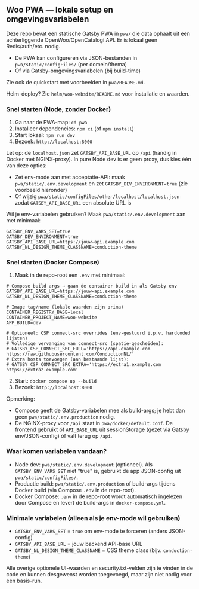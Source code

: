 ## Woo PWA — lokale setup en omgevingsvariabelen

Deze repo bevat een statische Gatsby PWA in `pwa/` die data ophaalt uit een achterliggende OpenWoo/OpenCatalogi API. Er is lokaal geen Redis/auth/etc. nodig.

- De PWA kan configureren via JSON-bestanden in `pwa/static/configFiles/` (per domein/thema)
- Of via Gatsby-omgevingsvariabelen (bij build-time)

Zie ook de quickstart met voorbeelden in `pwa/README.md`.

Helm-deploy? Zie `helm/woo-website/README.md` voor installatie en waarden.

### Snel starten (Node, zonder Docker)
1. Ga naar de PWA-map: `cd pwa`
2. Installeer dependencies: `npm ci` (of `npm install`)
3. Start lokaal: `npm run dev`
4. Bezoek: `http://localhost:8000`

Let op: de `localhost.json` zet `GATSBY_API_BASE_URL` op `/api` (handig in Docker met NGINX-proxy). In pure Node dev is er geen proxy, dus kies één van deze opties:
- Zet env-mode aan met acceptatie-API: maak `pwa/static/.env.development` en zet `GATSBY_DEV_ENVIRONMENT=true` (zie voorbeeld hieronder)
- Of wijzig `pwa/static/configFiles/other/localhost/localhost.json` zodat `GATSBY_API_BASE_URL` een absolute URL is

Wil je env-variabelen gebruiken? Maak `pwa/static/.env.development` aan met minimaal:

```
GATSBY_ENV_VARS_SET=true
GATSBY_DEV_ENVIRONMENT=true
GATSBY_API_BASE_URL=https://jouw-api.example.com
GATSBY_NL_DESIGN_THEME_CLASSNAME=conduction-theme
```

### Snel starten (Docker Compose)
1. Maak in de repo-root een `.env` met minimaal:

```
# Compose build args → gaan de container build in als Gatsby env
GATSBY_API_BASE_URL=https://jouw-api.example.com
GATSBY_NL_DESIGN_THEME_CLASSNAME=conduction-theme

# Image tag/name (lokale waarden zijn prima)
CONTAINER_REGISTRY_BASE=local
CONTAINER_PROJECT_NAME=woo-website
APP_BUILD=dev

# Optioneel: CSP connect-src overrides (env-gestuurd i.p.v. hardcoded lijsten)
# Volledige vervanging van connect-src (spatie-gescheiden):
# GATSBY_CSP_CONNECT_SRC_FULL='https://api.example.com https://raw.githubusercontent.com/ConductionNL/'
# Extra hosts toevoegen (aan bestaande lijst):
# GATSBY_CSP_CONNECT_SRC_EXTRA='https://extra1.example.com https://extra2.example.com'
```

2. Start: `docker compose up --build`
3. Bezoek: `http://localhost:8000`

Opmerking:
- Compose geeft de Gatsby-variabelen mee als build-args; je hebt dan geen `pwa/static/.env.production` nodig.
- De NGINX-proxy voor `/api` staat in `pwa/docker/default.conf`. De frontend gebruikt óf `API_BASE_URL` uit sessionStorage (gezet via Gatsby env/JSON-config) óf valt terug op `/api`.

### Waar komen variabelen vandaan?
- Node dev: `pwa/static/.env.development` (optioneel). Als `GATSBY_ENV_VARS_SET` niet "true" is, gebruikt de app JSON-config uit `pwa/static/configFiles/`.
- Productie build: `pwa/static/.env.production` of build-args tijdens Docker build (via Compose `.env` in de repo-root).
- Docker Compose: `.env` in de repo-root wordt automatisch ingelezen door Compose en levert de build-args in `docker-compose.yml`.

### Minimale variabelen (alleen als je env-mode wil gebruiken)
- `GATSBY_ENV_VARS_SET` = `true` om env-mode te forceren (anders JSON-config)
- `GATSBY_API_BASE_URL` = jouw backend API-base URL
- `GATSBY_NL_DESIGN_THEME_CLASSNAME` = CSS theme class (bijv. `conduction-theme`)

Alle overige optionele UI-waarden en security.txt-velden zijn te vinden in de code en kunnen desgewenst worden toegevoegd, maar zijn niet nodig voor een basis-run.
